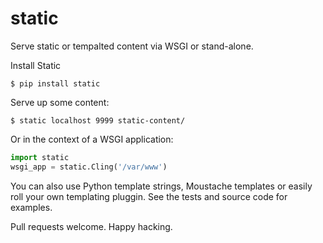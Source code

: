 # static

Serve static or tempalted content via WSGI or stand-alone.

Install Static

    $ pip install static

Serve up some content:

    $ static localhost 9999 static-content/

Or in the context of a WSGI application:

```python
import static
wsgi_app = static.Cling('/var/www')
```

You can also use Python template strings, Moustache templates or 
easily roll your own templating pluggin. See the tests and source
code for examples.

Pull requests welcome. Happy hacking.

